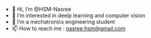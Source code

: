 - 👋 Hi, I’m @HSM-Nasree
- 👀 I’m interested in deelp learning and computer vision
- 🌱 I’m a mechatronics engineering student
- 📫 How to reach me : nasree.hsm@gmail.com

<!---
HSM-Nasree/HSM-Nasree is a ✨ special ✨ repository because its `README.md` (this file) appears on your GitHub profile.
You can click the Preview link to take a look at your changes.
--->
